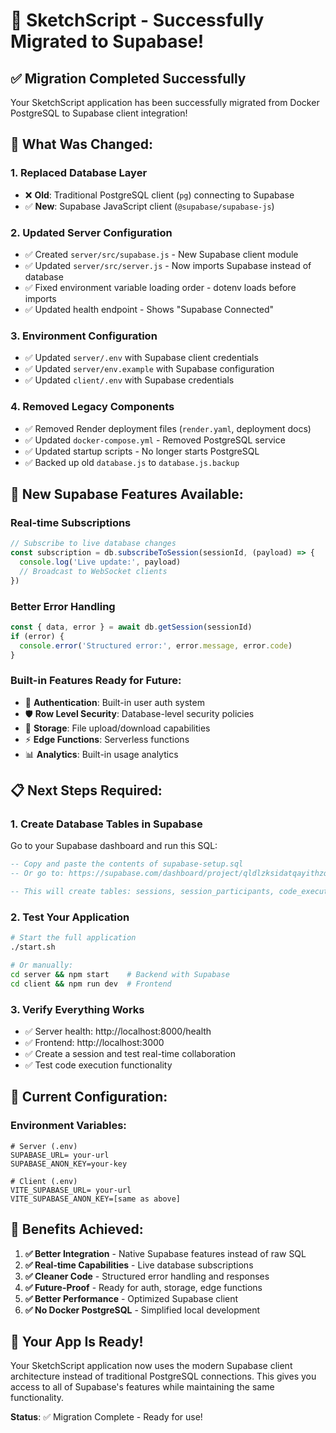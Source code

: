 # 🚀 SketchScript - Successfully Migrated to Supabase!

## ✅ **Migration Completed Successfully**

Your SketchScript application has been successfully migrated from Docker PostgreSQL to Supabase client integration!

## 🔄 **What Was Changed:**

### **1. Replaced Database Layer**
- ❌ **Old**: Traditional PostgreSQL client (`pg`) connecting to Supabase
- ✅ **New**: Supabase JavaScript client (`@supabase/supabase-js`)

### **2. Updated Server Configuration**
- ✅ Created `server/src/supabase.js` - New Supabase client module
- ✅ Updated `server/src/server.js` - Now imports Supabase instead of database
- ✅ Fixed environment variable loading order - dotenv loads before imports
- ✅ Updated health endpoint - Shows "Supabase Connected"

### **3. Environment Configuration**
- ✅ Updated `server/.env` with Supabase client credentials
- ✅ Updated `server/env.example` with Supabase configuration
- ✅ Updated `client/.env` with Supabase credentials

### **4. Removed Legacy Components**
- ✅ Removed Render deployment files (`render.yaml`, deployment docs)
- ✅ Updated `docker-compose.yml` - Removed PostgreSQL service
- ✅ Updated startup scripts - No longer starts PostgreSQL
- ✅ Backed up old `database.js` to `database.js.backup`

## 🌟 **New Supabase Features Available:**

### **Real-time Subscriptions**
```javascript
// Subscribe to live database changes
const subscription = db.subscribeToSession(sessionId, (payload) => {
  console.log('Live update:', payload)
  // Broadcast to WebSocket clients
})
```

### **Better Error Handling**
```javascript
const { data, error } = await db.getSession(sessionId)
if (error) {
  console.error('Structured error:', error.message, error.code)
}
```

### **Built-in Features Ready for Future:**
- 🔐 **Authentication**: Built-in user auth system
- 🛡️ **Row Level Security**: Database-level security policies  
- 📁 **Storage**: File upload/download capabilities
- ⚡ **Edge Functions**: Serverless functions
- 📊 **Analytics**: Built-in usage analytics

## 📋 **Next Steps Required:**

### **1. Create Database Tables in Supabase**
Go to your Supabase dashboard and run this SQL:

```sql
-- Copy and paste the contents of supabase-setup.sql
-- Or go to: https://supabase.com/dashboard/project/qldlzksidatqayithzqd/sql

-- This will create tables: sessions, session_participants, code_executions
```

### **2. Test Your Application**
```bash
# Start the full application
./start.sh

# Or manually:
cd server && npm start    # Backend with Supabase
cd client && npm run dev  # Frontend
```

### **3. Verify Everything Works**
- ✅ Server health: http://localhost:8000/health
- ✅ Frontend: http://localhost:3000
- ✅ Create a session and test real-time collaboration
- ✅ Test code execution functionality

## 🔧 **Current Configuration:**

### **Environment Variables:**
```env
# Server (.env)
SUPABASE_URL= your-url
SUPABASE_ANON_KEY=your-key

# Client (.env)  
VITE_SUPABASE_URL= your-url
VITE_SUPABASE_ANON_KEY=[same as above]
```

## 🎯 **Benefits Achieved:**

1. **✅ Better Integration** - Native Supabase features instead of raw SQL
2. **✅ Real-time Capabilities** - Live database subscriptions  
3. **✅ Cleaner Code** - Structured error handling and responses
4. **✅ Future-Proof** - Ready for auth, storage, edge functions
5. **✅ Better Performance** - Optimized Supabase client
6. **✅ No Docker PostgreSQL** - Simplified local development

## 🚀 **Your App Is Ready!**

Your SketchScript application now uses the modern Supabase client architecture instead of traditional PostgreSQL connections. This gives you access to all of Supabase's features while maintaining the same functionality.

**Status**: ✅ Migration Complete - Ready for use! 